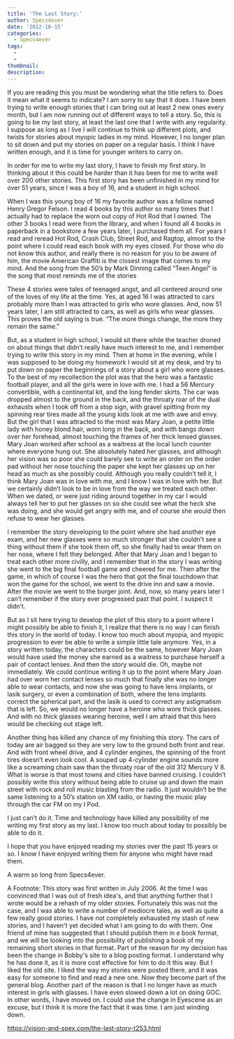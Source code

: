 ```yaml
---
title: 'The Last Story:'
author: Specs4ever
date: '2012-10-15'
categories:
  - Specs4ever
tags:
  - 
  - 
thumbnail: 
description: 
---
```


If you are reading this you must be wondering what the title refers to.  Does it mean what it seems to indicate?  I am sorry to say that it does. I have been trying to write enough stories that I can bring out at least 2 new ones every month, but I am now running out of different ways to tell a story.  So, this is going to be my last story, at least the last one that I write with any regularity. I suppose as long as I live I will continue to think up different plots, and twists for stories about myopic ladies in my mind.  However, I no longer plan to sit down and put my stories on paper on a regular basis. I think I have written enough, and it is time for younger writers to carry on.

In order for me to write my last story, I have to finish my first story. In thinking about it this could be harder than it has been for me to write well over 200 other stories.  This first story has been unfinished in my mind for over 51 years, since I was a boy of 16, and a student in high school.

When I was this young boy of 16 my favorite author was a fellow named Henry Gregor Felson. I read 4 books by this author so many times that I actually had to replace the worn out copy of Hot Rod that I owned. The other 3 books I read were from the library, and when I found all 4 books in paperback in a bookstore a few years later, I purchased them all. For years I read and reread Hot Rod, Crash Club, Street Rod, and Ragtop, almost to the point where I could read each book with my eyes closed. For those who do not know this author, and really there is no reason for you to be aware of him, the movie American Graffiti is the closest image that comes to my mind. And the song from the 50’s by Mark Dinning called “Teen Angel” is the song that most reminds me of the stories

These 4 stories were tales of teenaged angst, and all centered around one of the loves of my life at the time.  Yes, at aged 16 I was attracted to cars probably more than I was attracted to girls who wore glasses.  And, now 51 years later, I am still attracted to cars, as well as girls who wear glasses. This proves the old saying is true. “The more things change, the more they remain the same.”

But, as a student in high school, I would sit there while the teacher droned on about things that didn’t really have much interest to me, and I remember trying to write this story in my mind.  Then at home in the evening, while I was supposed to be doing my homework I would sit at my desk, and try to put down on paper the beginnings of a story about a girl who wore glasses. To the best of my recollection the plot was that the hero was a fantastic football player, and all the girls were in love with me.  I had a 56 Mercury convertible, with a continental kit, and the long fender skirts. The car was dropped almost to the ground in the back, and the throaty roar of the dual exhausts when I took off from a stop sign, with gravel spitting from my spinning rear tires made all the young kids look at me with awe and envy.  But the girl that I was attracted to the most was Mary Joan, a petite little lady with honey blond hair, worn long in the back, and with bangs down over her forehead, almost touching the frames of her thick lensed glasses.  Mary Joan worked after school as a waitress at the local lunch counter where everyone hung out. She absolutely hated her glasses, and although her vision was so poor she could barely see to write an order on the order pad without her nose touching the paper she kept her glasses up on her head as much as she possibly could.  Although you really couldn’t tell it, I think Mary Joan was in love with me, and I know I was in love with her.   But we certainly didn’t look to be in love from the way we treated each other. When we dated, or were just riding around together in my car I would always tell her to put her glasses on so she could see what the heck she was doing, and she would get angry with me, and of course she would then refuse to wear her glasses. 

I remember the story developing to the point where she had another eye exam, and her new glasses were so much stronger that she couldn’t see a thing without them if she took them off, so she finally had to wear them on her nose, where I felt they belonged. After that Mary Joan and I began to treat each other more civilly, and I remember that in the story I was writing she went to the big final football game and cheered for me. Then after the game, in which of course I was the hero that got the final touchdown that won the game for the school, we went to the drive inn and saw a movie. After the movie we went to the burger joint. And, now, so many years later I can’t remember if the story ever progressed past that point. I suspect it didn’t.

But as I sit here trying to develop the plot of this story to a point where I might possibly be able to finish it, I realize that there is no way I can finish this story in the world of today. I know too much about myopia, and myopic progression to ever be able to write a simple little tale anymore.  Yes, in a story written today, the characters could be the same, however Mary Joan would have used the money she earned as a waitress to purchase herself a pair of contact lenses. And then the story would die. Oh, maybe not immediately. We could continue writing it up to the point where Mary Joan had over worn her contact lenses so much that finally she was no longer able to wear contacts, and now she was going to have lens implants, or lasik surgery, or even a combination of both, where the lens implants correct the spherical part, and the lasik is used to correct any astigmatism that is left.  So, we would no longer have a heroine who wore thick glasses. And with no thick glasses wearing heroine, well I am afraid that this hero would be checking out stage left.

Another thing has killed any chance of my finishing this story. The cars of today are air bagged so they are very low to the ground both front and rear.  And with front wheel drive, and 4 cylinder engines, the spinning of the front tires doesn’t even look cool. A souped up 4-cylinder engine sounds more like a screaming chain saw than the throaty roar of the old 312 Mercury V 8. What is worse is that most towns and cities have banned cruising. I couldn’t possibly write this story without being able to cruise up and down the main street with rock and roll music blasting from the radio. It just wouldn’t be the same listening to a 50’s station on XM radio, or having the music play through the car FM on my I Pod.

I just can’t do it.  Time and technology have killed any possibility of me writing my first story as my last.  I know too much about today to possibly be able to do it.

I hope that you have enjoyed reading my stories over the past 15 years or so.  I know I have enjoyed writing them for anyone who might have read them.

A warm so long from Specs4ever.


A Footnote:
This story was first written in July 2006. At the time I was convinced that I was out of fresh idea's, and that anything further that I wrote would be a rehash of my older stories.  Fortunately this was not the case, and I was able to write a number of mediocre tales, as well as quite a few really good stories.  I have not completely exhausted my stash of new stories, and I haven't yet decided what I am going to do with them. One friend of mine has suggested that I should publish them in e book format, and we will be looking into the possibility of publishing a book of my remaining short stories in that format.
Part of the reason for my decision has been the change in Bobby's site to a blog posting format.  I understand why he has done it, as it is more cost effective for him to do it this way. But I liked the old site. I liked the way my stories were posted there, and it was easy for someone to find and read a new one. Now they become part of the general blog.
Another part of the reason is that I no longer have as much interest in girls with glasses. I have even slowed down a lot on doing GOC. In other words, I have moved on.  I could use the change in Eyescene as an excuse, but I think it is more the fact that it was time.  I am just winding down.

https://vision-and-spex.com/the-last-story-t253.html
